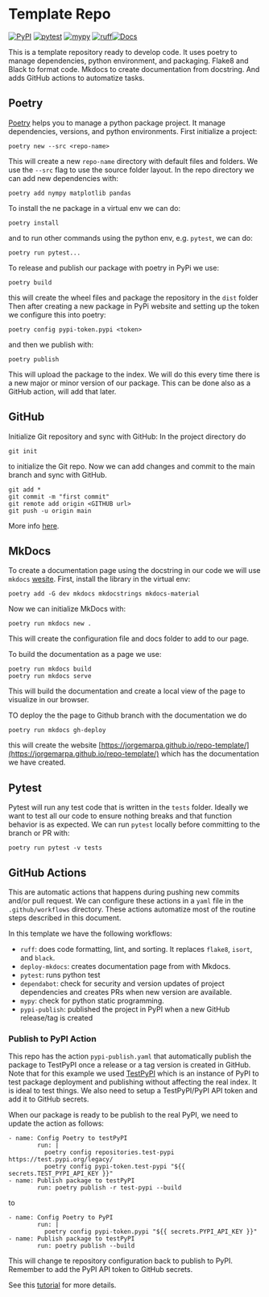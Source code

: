 # Template Repo

[![PyPI](https://img.shields.io/tpypi/v/repo-template.svg)](https://test.pypi.org/project/repo-template)
[![pytest](https://github.com/jorgemarpa/repo-template/actions/workflows/pytest.yaml/badge.svg)](https://github.com/jorgemarpa/repo-template/actions/workflows/pytest.yaml/) [![mypy](https://github.com/jorgemarpa/repo-template/actions/workflows/mypy.yaml/badge.svg)](https://github.com/jorgemarpa/repo-template/actions/workflows/mypy.yaml) [![ruff](https://github.com/jorgemarpa/repo-template/actions/workflows/ruff.yaml/badge.svg)](https://github.com/jorgemarpa/repo-template/actions/workflows/ruff.yaml)[![Docs](https://github.com/jorgemarpa/repo-template/actions/workflows/deploy-mkdocs.yaml/badge.svg)](https://github.com/jorgemarpa/repo-template/actions/workflows/deploy-mkdocs.yaml)

This is a template repository ready to develop code. It uses poetry to manage dependencies, python environment, and packaging. Flake8 and Black to format code. Mkdocs to create documentation from docstring. And adds GitHub actions to automatize tasks.

## Poetry

[Poetry](https://python-poetry.org/docs/) helps you to manage a python package project. It manage dependencies, versions, and python environments. 
First initialize a project:

```
poetry new --src <repo-name>
```

This will create a new `repo-name` directory with default files and folders.
We use the `--src` flag to use the source folder layout.
In the repo directory we can add new dependencies with:

```
poetry add nympy matplotlib pandas
```

To install the ne package in a virtual env we can do:

```
poetry install
```
and to run other commands using the python env, e.g. `pytest`, we can do:

```
poetry run pytest...
```

To release and publish our package with poetry in PyPi we use:
```
poetry build
```
this will create the wheel files and package the repository in the `dist` folder
Then after creating a new package in PyPi website and setting up the token we configure this into poetry:

```
poetry config pypi-token.pypi <token>
```
and then we publish with:
```
poetry publish
```
This will upload the package to the index. We will do this every time there is a new major or minor version of our package. This can be done also as a GitHub action, will add that later.


## GitHub

Initialize Git repository and sync with GitHub:
In the project directory do
```
git init
```
to initialize the Git repo. Now we can add changes and commit to the main branch and sync with GitHub.

```
git add *
git commit -m "first commit"
git remote add origin <GITHUB url>
git push -u origin main
```
More info [here](https://docs.github.com/en/repositories/creating-and-managing-repositories/quickstart-for-repositories?tool=webui).

## MkDocs

To create a documentation page using the docstring in our code we will use `mkdocs` [wesite](https://docs.readthedocs.io/en/stable/intro/getting-started-with-mkdocs.html).
First, install the library in the virtual env:
```
poetry add -G dev mkdocs mkdocstrings mkdocs-material
```

Now we can initialize MkDocs with:
```
poetry run mkdocs new .
```
This will create the configuration file and docs folder to add to our page.

To build the documentation as a page we use:
```
poetry run mkdocs build
poetry run mkdocs serve
```
This will build the documentation and create a local view of the page to visualize in our browser.

TO deploy the the page to Github branch with the documentation we do
```
poetry run mkdocs gh-deploy
```
this will create the website [https://jorgemarpa.github.io/repo-template/](https://jorgemarpa.github.io/repo-template/) which has the documentation we have created.


## Pytest

Pytest will run any test code that is written in the `tests` folder. Ideally we want to test all our code to ensure nothing breaks and that function behavior is as expected. We can run `pytest` locally before committing to the branch or PR with:
```
poetry run pytest -v tests
```

## GitHub Actions

This are automatic actions that happens during pushing new commits and/or pull request. We can configure these actions in a `yaml` file in the `.github/workflows` directory. These actions automatize most of the routine steps described in this document. 

In this template we have the following workflows: 
 - `ruff`: does code formatting, lint, and sorting. It replaces `flake8`, `isort`, and `black`.
 -  `deploy-mkdocs`: creates documentation page from with Mkdocs.
 -  `pytest`: runs python test
 -  `dependabot`: check for security and version updates of project dependencies and creates PRs when new version are available.
 -  `mypy`: check for python static programming. 
 -  `pypi-publish`: published the project in PyPI when a new GitHub release/tag is created

### Publish to PyPI Action

This repo has the action `pypi-publish.yaml` that automatically publish the package to TestPyPI once a 
release or a tag version is created in GitHub. Note that for this example we used 
[TestPyPI](https://test.pypi.org/) which is an instance of PyPI to test package deployment and publishing 
without affecting the real index. It is ideal to test things. 
We also need to setup a TestPyPI/PyPI API token and add it to GitHub secrets.

When our package is ready to be publish to the real PyPI, we need to update the action as follows:
```
- name: Config Poetry to testPyPI
        run: |
          poetry config repositories.test-pypi https://test.pypi.org/legacy/
          poetry config pypi-token.test-pypi "${{ secrets.TEST_PYPI_API_KEY }}"
- name: Publish package to testPyPI
        run: poetry publish -r test-pypi --build
```
to 
```
- name: Config Poetry to PyPI
        run: |
          poetry config pypi-token.pypi "${{ secrets.PYPI_API_KEY }}"
- name: Publish package to testPyPI
        run: poetry publish --build
```
This will change te repository configuration back to publish to PyPI. Remember to add the PyPI
API token to GitHub secrets.

See this [tutorial](https://www.ianwootten.co.uk/2020/10/23/publishing-to-pypi-using-github-actions/) for more details.